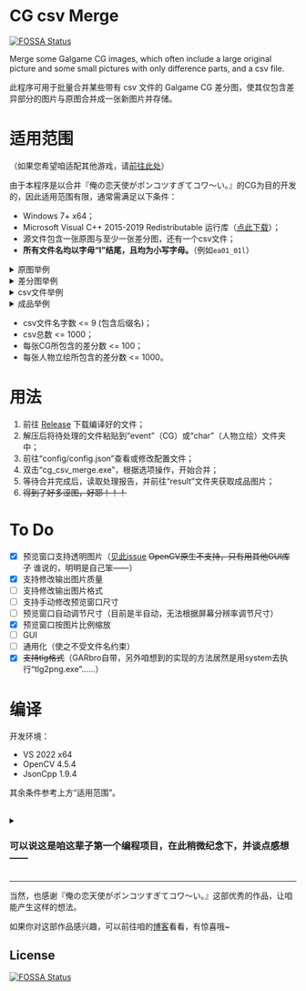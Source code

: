 # CG csv Merge 
[![FOSSA Status](https://app.fossa.com/api/projects/git%2Bgithub.com%2Fsxjeru%2FCG-csv-Merge.svg?type=shield)](https://app.fossa.com/projects/git%2Bgithub.com%2Fsxjeru%2FCG-csv-Merge?ref=badge_shield)

Merge some Galgame CG images, which often include a large original picture and some small pictures with only difference parts, and a csv file. 

此程序可用于批量合并某些带有 csv 文件的 Galgame CG 差分图，使其仅包含差异部分的图片与原图合并成一张新图片并存储。

# 适用范围
（如果您希望咱适配其他游戏，请[前往此处](https://github.com/sxjeru/CG-csv-Merge/issues/2)）

由于本程序是以合并『俺の恋天使がポンコツすぎてコワ～い。』的CG为目的开发的，因此适用范围有限，通常需满足以下条件：

- Windows 7+ x64；
- Microsoft Visual C++ 2015-2019 Redistributable 运行库（[点此下载](https://aka.ms/vs/16/release/vc_redist.x64.exe)）；
- 源文件包含一张原图与至少一张差分图，还有一个csv文件；
- **所有文件名均以字母“l”结尾，且均为小写字母。**（例如`ea01_01l`）
<details>
  <summary>原图举例</summary>
  <img src="https://file.sxjeru.top/%E5%9B%BE%E5%BA%8A/ea01_01l.jpg" alt="Origin">
</details> 
<details>
  <summary>差分图举例</summary>
  <img src="https://file.sxjeru.top/%E5%9B%BE%E5%BA%8A/ea01_02l.jpg" alt="Diff">
</details> 
<details>
  <summary>csv文件举例</summary>
  <img src="https://file.sxjeru.top/%E5%9B%BE%E5%BA%8A/csv-simple.png" alt="csv">
</details> 
<details>
  <summary>成品举例</summary>
  <img src="https://file.sxjeru.top/%E5%9B%BE%E5%BA%8A/ea01_02l-ok.jpg" alt="OK">
</details> 

- csv文件名字数 <= 9 (包含后缀名)；
- csv总数 <= 1000；
- 每张CG所包含的差分数 <= 100；
- 每张人物立绘所包含的差分数 <= 1000。

# 用法
1. 前往 [Release](https://github.com/sxjeru/CG-csv-Merge/releases) 下载编译好的文件；
2. 解压后将待处理的文件粘贴到“event”（CG）或“char”（人物立绘）文件夹中；
3. 前往“config/config.json”查看或修改配置文件；
4. 双击“cg_csv_merge.exe”，根据选项操作，开始合并；
5. 等待合并完成后，读取处理报告，并前往“result”文件夹获取成品图片；
6. ~~得到了好多涩图，好耶！！！~~

# To Do
- [x] 预览窗口支持透明图片（[见此issue](https://github.com/sxjeru/CG-csv-Merge/issues/3) ~~OpenCV原生不支持，只有用其他GUI库了~~  谁说的，明明是自己笨——）
- [x] 支持修改输出图片质量
- [ ] 支持修改输出图片格式
- [ ] 支持手动修改预览窗口尺寸
- [ ] 预览窗口自动调节尺寸（目前是半自动，无法根据屏幕分辨率调节尺寸）
- [x] 预览窗口按图片比例缩放
- [ ] GUI
- [ ] 通用化（使之不受文件名约束）
- [x] ~~支持tlg格式~~（GARbro自带，另外咱想到的实现的方法居然是用system去执行“tlg2png.exe”……）

# 编译

开发环境：
- VS 2022 x64
- OpenCV 4.5.4
- JsonCpp 1.9.4

其余条件参考上方“适用范围”。
<br><br>
<details>
  <summary><h3>可以说这是咱这辈子第一个编程项目，在此稍微纪念下，并谈点感想——</h3></summary>
  从 10.20 下午的“新建文件夹”开始，到现在刚好是两天。在这两天里，我深刻感受到新项目带来的压力。
  
  一切都是新的开始，新的IDE，新的lib，新的代码，乃至新的想法。
  
  不想去麻烦别人，因此遇到问题能用的便只有 Google 与网页翻译。
  
  在此简单列举下本人遇到的麻烦：
  - vscode 不支持链接外部库文件，或者至少不支持 OpenCV 的引用；（困扰了咱一夜，第二天决定换成 VS）
  - 如何用 OpenCV 实现图片合并；
  - 由于把字符串变量加了引号，调试半天都报错，还以为是自己的OpenCV坏了；（现在想想怕不是当时被⑨附体了……）
  - 如何批量获得csv文件名与文件数量；（system函数不支持读取cmd输出的结果，然后想到把输出存成txt文件，这样处理就简单了。）
  - 字符串数组问题，包括：
    - 数组声明必须用常量；（因此才会有处理数量限制）
    - char*无从下手；（最后用了char二维数组才解决问题）
  - 如何获得并处理多行字符串；（包括csv文件名批量获取与csv文件内容的处理）
  - 如何拼接字符串；（+=）
  - 如何获得模块化的 OpenCV dll文件用于分发；（原dll文件有约70MB，现在选用了部分模块，共计13.3MB）
  - ~~如何把程序写成好多cpp文件用来装X~~  `诶嘿嘿 v`
  
  我曾问自己，为什么要写这么个程序啊？还是之前从来没尝试过的东西，肯定写不出来的。
  
  真的吗？难道咱学编程，真就只是为了应付考试，解决点数学问题，然后去仰望那些做项目的大佬吗？
  
  不。编程是咱的兴趣所向，如果这条路都不去闯，就更别说其他路子了。我要迈出这一步。
  
  好像… 是成功了诶。
</details> 

---
当然，也感谢『俺の恋天使がポンコツすぎてコワ～い。』这部优秀的作品，让咱能产生这样的想法。

如果你对这部作品感兴趣，可以前往咱的[博客](https://blog.sxjeru.top/post/6/)看看，有惊喜哦~


## License
[![FOSSA Status](https://app.fossa.com/api/projects/git%2Bgithub.com%2Fsxjeru%2FCG-csv-Merge.svg?type=large)](https://app.fossa.com/projects/git%2Bgithub.com%2Fsxjeru%2FCG-csv-Merge?ref=badge_large)